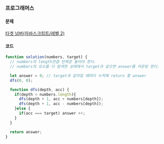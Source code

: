 ### 프로그래머스

#### 문제

[타겟 넘버(자바스크립트/레벨 2)](https://school.programmers.co.kr/learn/courses/30/lessons/43165)

#### 코드

```js
function solution(numbers, target) {
  // numbers의 length만큼 반복문 돌아야 한다.
  // numbers의 요소를 다 탐색한 상태에서 target과 같으면 answer를 카운팅 한다.

  let answer = 0; // target과 같아질 때마다 누적해 return 할 answer
  dfs(0, 0);

  function dfs(depth, acc) {
    if(depth < numbers.length){
      dfs(depth + 1, acc + numbers[depth]);
      dfs(depth + 1, acc - numbers[depth]);
    }else {
      if(acc === target) answer ++;
    }
  }

  return answer;
}
```